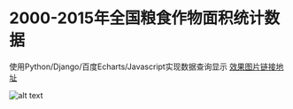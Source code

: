 # 2000-2015年全国粮食作物面积统计数据
使用Python/Django/百度Echarts/Javascript实现数据查询显示
[效果图片链接地址](https://github.com/UAustin/farming/blob/master/farming/mysite/static/%E6%95%88%E6%9E%9C%E5%9B%BE%E7%89%87%E6%98%BE%E7%A4%BA.png)

![alt text](https://github.com/UAustin/farming/blob/master/farming/mysite/static/%E6%95%88%E6%9E%9C%E5%9B%BE%E7%89%87%E6%98%BE%E7%A4%BA.png)
